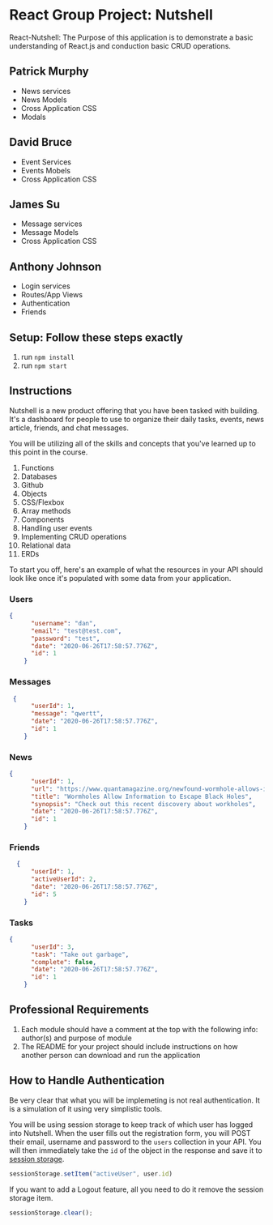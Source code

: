 # React Group Project: Nutshell

React-Nutshell:
The Purpose of this application is to demonstrate a basic understanding of React.js and conduction 
basic CRUD operations.

## Patrick Murphy
- News services
- News Models
- Cross Application CSS
- Modals

## David Bruce
- Event Services
- Events Mobels
- Cross Application CSS

## James Su
- Message services
- Message Models
- Cross Application CSS

## Anthony Johnson
- Login services
- Routes/App Views
- Authentication
- Friends

## Setup: Follow these steps exactly

1. run ```npm install```
1. run ```npm start```



## Instructions

Nutshell is a new product offering that you have been tasked with building. It's a dashboard for people to use to organize their daily tasks, events, news article, friends, and chat messages.

You will be utilizing all of the skills and concepts that you've learned up to this point in the course.

1. Functions
1. Databases
1. Github
1. Objects
1. CSS/Flexbox
1. Array methods
1. Components
1. Handling user events
1. Implementing CRUD operations
1. Relational data
1. ERDs

To start you off, here's an example of what the resources in your API should look like once it's populated with some data from your application.

### Users

```json
{
      "username": "dan",
      "email": "test@test.com",
      "password": "test",
      "date": "2020-06-26T17:58:57.776Z",
      "id": 1
    }
```

### Messages

```json
 {
      "userId": 1,
      "message": "qwertt",
      "date": "2020-06-26T17:58:57.776Z",
      "id": 1
    }
```

### News

```json
{
      "userId": 1,
      "url": "https://www.quantamagazine.org/newfound-wormhole-allows-information-to-escape-black-holes-20171023/",
      "title": "Wormholes Allow Information to Escape Black Holes",
      "synopsis": "Check out this recent discovery about workholes",
      "date": "2020-06-26T17:58:57.776Z",
      "id": 1
    }
```

### Friends

```json
  {
      "userId": 1,
      "activeUserId": 2,
      "date": "2020-06-26T17:58:57.776Z",
      "id": 5
    }
```

### Tasks

```json
{
      "userId": 3,
      "task": "Take out garbage",
      "complete": false,
      "date": "2020-06-26T17:58:57.776Z",
      "id": 1
    }
```

## Professional Requirements

1. Each module should have a comment at the top with the following info: author(s) and purpose of module
1. The README for your project should include instructions on how another person can download and run the application

## How to Handle Authentication

Be very clear that what you will be implemeting is not real authentication. It is a simulation of it using very simplistic tools.

You will be using session storage to keep track of which user has logged into Nutshell. When the user fills out the registration form, you will POST their email, username and password to the `users` collection in your API. You will then immediately take the `id` of the object in the response and save it to [session storage](https://javascript.info/localstorage#sessionstorage).

```js
sessionStorage.setItem("activeUser", user.id)
```

If you want to add a Logout feature, all you need to do it remove the session storage item.

```js
sessionStorage.clear();